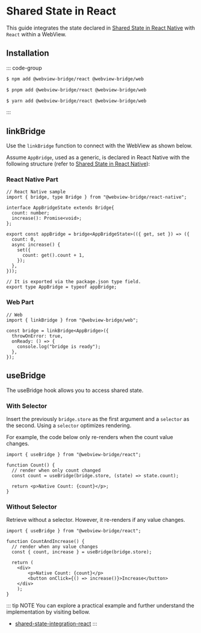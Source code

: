 # Shared State in React

This guide integrates the state declared in [Shared State in React Native](./react-native.md) with `React` within a WebView.

## Installation

::: code-group

```sh [npm]
$ npm add @webview-bridge/react @webview-bridge/web
```

```sh [pnpm]
$ pnpm add @webview-bridge/react @webview-bridge/web
```

```sh [yarn]
$ yarn add @webview-bridge/react @webview-bridge/web
```

:::

## linkBridge

Use the `linkBridge` function to connect with the WebView as shown below.

Assume `AppBridge`, used as a generic, is declared in React Native with the following structure (refer to [Shared State in React Native](./react-native.md)):

### React Native Part
```tsx
// React Native sample
import { bridge, type Bridge } from "@webview-bridge/react-native";

interface AppBridgeState extends Bridge{
  count: number;
  increase(): Promise<void>;
};

export const appBridge = bridge<AppBridgeState>(({ get, set }) => ({
  count: 0,
  async increase() {
    set({
      count: get().count + 1,
    });
  },
}));

// It is exported via the package.json type field.
export type AppBridge = typeof appBridge;
```

### Web Part
```tsx
// Web
import { linkBridge } from "@webview-bridge/web";

const bridge = linkBridge<AppBridge>({
  throwOnError: true,
  onReady: () => {
    console.log("bridge is ready");
  },
});

```

## useBridge
The useBridge hook allows you to access shared state.

### With Selector
Insert the previously `bridge.store` as the first argument and a `selector` as the second. Using a `selector` optimizes rendering.

For example, the code below only re-renders when the count value changes.

```tsx
import { useBridge } from "@webview-bridge/react";

function Count() {
  // render when only count changed
  const count = useBridge(bridge.store, (state) => state.count);

  return <p>Native Count: {count}</p>;
}
```

### Without Selector
Retrieve without a selector. However, it re-renders if any value changes.

```tsx
import { useBridge } from "@webview-bridge/react";

function CountAndIncrease() {
  // render when any value changes
  const { count, increase } = useBridge(bridge.store);

  return (
    <div>
        <p>Native Count: {count}</p>
        <button onClick={() => increase()}>Increase</button>
    </div>
    );
}
```


::: tip NOTE
You can explore a practical example and further understand the implementation by visiting bellow.

* [shared-state-integration-react](https://github.com/gronxb/webview-bridge/tree/main/example/shared-state-integration-react)
:::
